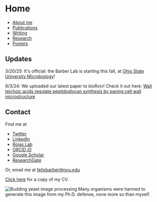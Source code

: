 # Home

- [About me](./about-me.html)
- [Publications](./publications.html)
- [Writing](./blog.html)
- [Research](./research.html)
- [Posters](./posters.html)

## Updates

3/20/25: It's official: the Barber Lab is starting this fall, at [Ohio State University Microbiology](https://microbiology.osu.edu/)!

9/3/24: We uploaded our latest paper to bioRxiv! Check it out here: [Wall teichoic acids regulate peptidoglycan synthesis by paving cell wall microstructure](https://www.biorxiv.org/content/10.1101/2024.09.02.610702v1)

## Contact

Find me at

- [Twitter](https://twitter.com/FelixBarber9)
- [LinkedIn](https://www.linkedin.com/in/felix-barber)
- [Rojas Lab](https://rojaslab.com)
- [ORCID iD](https://orcid.org/0000-0003-1252-5181)
- [Google Scholar](https://scholar.google.com/citations?user=eXbwJsQAAAAJ&hl=en&authuser=2)
- [ResearchGate](https://www.researchgate.net/profile/Felix-Barber)

Or, email me at felixbarber@nyu.edu

[Click here](./CV_2024.pdf) for a copy of my CV.

![Budding yeast image processing](/slide1.png)
Many organisms were harmed to generate this image from my Ph.D. defense, none more so than myself.
